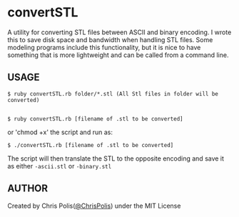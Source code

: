 convertSTL
==========

A utility for converting STL files between ASCII and binary encoding.
I wrote this to save disk space and bandwidth when handling STL files. Some modeling programs include this functionality, but it is nice to have something that is more lightweight and can be called from a command line.

USAGE 
---------
    $ ruby convertSTL.rb folder/*.stl (All Stl files in folder will be converted)


    $ ruby convertSTL.rb [filename of .stl to be converted]
or 'chmod +x' the script and run as:
    
    $ ./convertSTL.rb [filename of .stl to be converted]
The script will then translate the STL to the opposite encoding and save it as either `-ascii.stl` or `-binary.stl`

AUTHOR
-----------
Created by Chris Polis([@ChrisPolis](http://twitter.com/chrispolis)) under the MIT License
